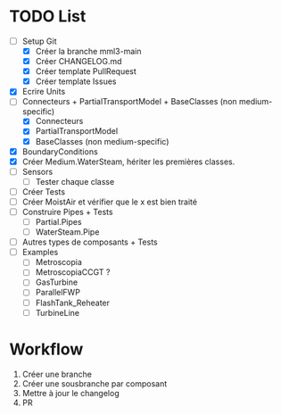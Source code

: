 # TODO List

- [ ] Setup Git
    - [x] Créer la branche mml3-main
    - [x] Créer CHANGELOG.md
    - [x] Créer template PullRequest
    - [x] Créer template Issues
- [x] Ecrire Units
- [ ] Connecteurs + PartialTransportModel + BaseClasses (non medium-specific)
    - [x] Connecteurs
    - [x] PartialTransportModel
    - [x] BaseClasses (non medium-specific)
- [x] BoundaryConditions
- [x] Créer Medium.WaterSteam, hériter les premières classes.
- [ ] Sensors
    - [ ] Tester chaque classe
- [ ] Créer Tests
- [ ] Créer MoistAir et vérifier que le x est bien traité
- [ ] Construire Pipes + Tests
    - [ ] Partial.Pipes
    - [ ] WaterSteam.Pipe
- [ ] Autres types de composants + Tests
- [ ] Examples
    - [ ] Metroscopia
    - [ ] MetroscopiaCCGT ?
    - [ ] GasTurbine
    - [ ] ParallelFWP
    - [ ] FlashTank_Reheater
    - [ ] TurbineLine

# Workflow

1. Créer une branche
2. Créer une sousbranche par composant
3. Mettre à jour le changelog
4. PR